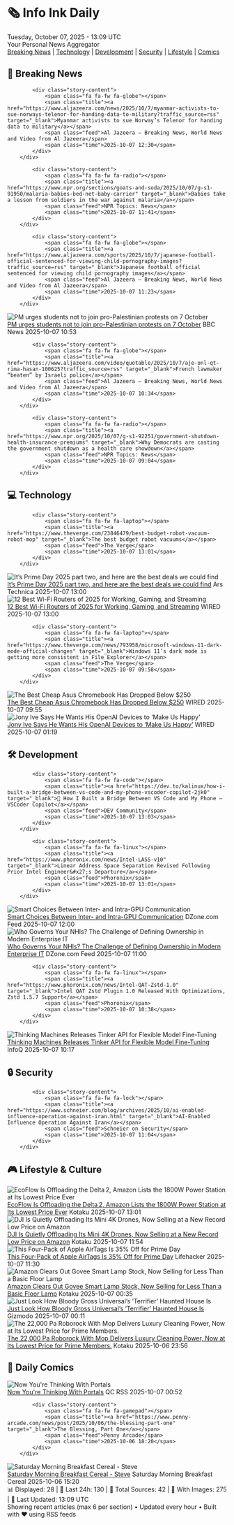 <!-- Processing 54 RSS feeds at 2025-10-07 13:09:24 UTC -->
<!-- Processing: XKCD -->
<!-- Processing: Cyanide & Happiness -->
<!-- Processing: Questionable Content -->
<!-- Processing: Girl Genius -->
<!-- Processing: CNN Breaking News -->
<!-- Processing: BBC World News -->
<!-- Processing: BBC Breaking News -->
<!-- Processing: Al Jazeera Breaking News -->
<!-- Processing: NPR News -->
<!-- Processing: Reuters Top News -->
<!-- Processing: Reuters World News -->
<!-- Processing: Associated Press Breaking -->
<!-- Processing: Sky News World -->
<!-- Processing: The Verge -->
<!-- Processing: Ars Technica -->
<!-- Processing: WIRED -->
<!-- Processing: Dev.to -->
<!-- Processing: StackOverflow Blog -->
<!-- Processing: Phoronix Linux News -->
<!-- Processing: It's FOSS -->
<!-- Processing: OMG! Ubuntu -->
<!-- Processing: Red Hat Blog -->
<!-- Processing: Ubuntu Blog -->
<!-- Processing: GitHub Blog -->
<!-- Processing: GitLab Blog -->
<!-- Processing: DZone -->
<!-- Processing: Coding Horror -->
<!-- Processing: Kotaku -->
<!-- Processing: Boing Boing -->
<!-- Processing: Krebs on Security -->
<!-- Processing: Schneier on Security -->
<!-- Generated 10 new posts out of 31 feeds processed -->
<div class="newspaper-header">
    <h1 class="newspaper-title">🗞️ Info Ink Daily</h1>
    <div class="newspaper-date">Tuesday, October 07, 2025 - 13:09 UTC</div>
    <div class="newspaper-subtitle">Your Personal News Aggregator</div>
</div>

<div class="newspaper-nav">
    <a href="#breaking">Breaking News</a> |
    <a href="#tech">Technology</a> |
    <a href="#dev">Development</a> |
    <a href="#security">Security</a> |
    <a href="#lifestyle">Lifestyle</a> |
    <a href="#webcomics">Comics</a>
</div>

<div class="news-section breaking-news" id="breaking">
<h2 class="section-header">🚨 Breaking News</h2>
<div class="stories-container">
<div class="story">
            
            <div class="story-content">
                <span class="fa fa-fw fa-globe"></span>
                <span class="title"><a href="https://www.aljazeera.com/news/2025/10/7/myanmar-activists-to-sue-norways-telenor-for-handing-data-to-military?traffic_source=rss" target="_blank">Myanmar activists to sue Norway’s Telenor for handing data to military</a></span>
                <span class="feed">Al Jazeera – Breaking News, World News and Video from Al Jazeera</span>
                <span class="time">2025-10-07 12:30</span>
            </div>
        </div>
<div class="story">
            
            <div class="story-content">
                <span class="fa fa-fw fa-radio"></span>
                <span class="title"><a href="https://www.npr.org/sections/goats-and-soda/2025/10/07/g-s1-91950/malaria-babies-bed-net-baby-carrier" target="_blank">Babies take a lesson from soldiers in the war against malaria</a></span>
                <span class="feed">NPR Topics: News</span>
                <span class="time">2025-10-07 11:41</span>
            </div>
        </div>
<div class="story">
            
            <div class="story-content">
                <span class="fa fa-fw fa-globe"></span>
                <span class="title"><a href="https://www.aljazeera.com/sports/2025/10/7/japanese-football-official-sentenced-for-viewing-child-pornography-images?traffic_source=rss" target="_blank">Japanese football official sentenced for viewing child pornography images</a></span>
                <span class="feed">Al Jazeera – Breaking News, World News and Video from Al Jazeera</span>
                <span class="time">2025-10-07 11:23</span>
            </div>
        </div>
<div class="story">
            <img src="https://ichef.bbci.co.uk/ace/standard/240/cpsprodpb/2d63/live/3a892d20-a313-11f0-92db-77261a15b9d2.jpg" alt="PM urges students not to join pro-Palestinian protests on 7 October" class="story-image" loading="lazy" onerror="this.style.display='none'">
            <div class="story-content">
                <span class="fa fa-fw fa-flag"></span>
                <span class="title"><a href="https://www.bbc.com/news/articles/c1wgx5v90vyo?at_medium=RSS&at_campaign=rss" target="_blank">PM urges students not to join pro-Palestinian protests on 7 October</a></span>
                <span class="feed">BBC News</span>
                <span class="time">2025-10-07 10:53</span>
            </div>
        </div>
<div class="story">
            
            <div class="story-content">
                <span class="fa fa-fw fa-globe"></span>
                <span class="title"><a href="https://www.aljazeera.com/video/quotable/2025/10/7/aje-onl-qt-rima-hasan-100625?traffic_source=rss" target="_blank">French lawmaker “beaten” by Israeli police</a></span>
                <span class="feed">Al Jazeera – Breaking News, World News and Video from Al Jazeera</span>
                <span class="time">2025-10-07 10:34</span>
            </div>
        </div>
<div class="story">
            
            <div class="story-content">
                <span class="fa fa-fw fa-radio"></span>
                <span class="title"><a href="https://www.npr.org/2025/10/07/g-s1-92251/government-shutdown-health-insurance-premiums" target="_blank">Why Democrats are casting the government shutdown as a health care showdown</a></span>
                <span class="feed">NPR Topics: News</span>
                <span class="time">2025-10-07 09:04</span>
            </div>
        </div>
</div>
</div>
<div class="news-section tech-news" id="tech">
<h2 class="section-header">💻 Technology</h2>
<div class="stories-container">
<div class="story">
            
            <div class="story-content">
                <span class="fa fa-fw fa-laptop"></span>
                <span class="title"><a href="https://www.theverge.com/23846479/best-budget-robot-vacuum-robot-mop" target="_blank">The best budget robot vacuums</a></span>
                <span class="feed">The Verge</span>
                <span class="time">2025-10-07 13:01</span>
            </div>
        </div>
<div class="story">
            <img src="https://cdn.arstechnica.net/wp-content/uploads/2025/10/GettyImages-1496117734-500x500-1759836601.jpg" alt="It’s Prime Day 2025 part two, and here are the best deals we could find" class="story-image" loading="lazy" onerror="this.style.display='none'">
            <div class="story-content">
                <span class="fa fa-fw fa-cog"></span>
                <span class="title"><a href="https://arstechnica.com/shopping/2025/10/its-prime-day-2025-part-two-and-here-are-the-best-deals-we-could-find/" target="_blank">It’s Prime Day 2025 part two, and here are the best deals we could find</a></span>
                <span class="feed">Ars Technica</span>
                <span class="time">2025-10-07 13:00</span>
            </div>
        </div>
<div class="story">
            <img src="https://media.wired.com/photos/686729e7c3e228b35983727d/master/pass/Best%20Wifi%20Routers.png" alt="12 Best Wi-Fi Routers of 2025 for Working, Gaming, and Streaming" class="story-image" loading="lazy" onerror="this.style.display='none'">
            <div class="story-content">
                <span class="fa fa-fw fa-bolt"></span>
                <span class="title"><a href="https://www.wired.com/gallery/best-wifi-routers/" target="_blank">12 Best Wi-Fi Routers of 2025 for Working, Gaming, and Streaming</a></span>
                <span class="feed">WIRED</span>
                <span class="time">2025-10-07 13:00</span>
            </div>
        </div>
<div class="story">
            
            <div class="story-content">
                <span class="fa fa-fw fa-laptop"></span>
                <span class="title"><a href="https://www.theverge.com/news/793958/microsoft-windows-11-dark-mode-official-changes" target="_blank">Windows 11’s dark mode is getting more consistent in File Explorer</a></span>
                <span class="feed">The Verge</span>
                <span class="time">2025-10-07 09:58</span>
            </div>
        </div>
<div class="story">
            <img src="https://media.wired.com/photos/68e084d76a01e9d010452816/master/pass/The%20Chromebook%20I%20Recommend%20to%20Everyone%20Is%20Cheaper%20Than%20Ever%20on%20Prime%20Day.png" alt="The Best Cheap Asus Chromebook Has Dropped Below $250" class="story-image" loading="lazy" onerror="this.style.display='none'">
            <div class="story-content">
                <span class="fa fa-fw fa-bolt"></span>
                <span class="title"><a href="https://www.wired.com/story/asus-cx-15-chromebook-prime-day-october-2025/" target="_blank">The Best Cheap Asus Chromebook Has Dropped Below $250</a></span>
                <span class="feed">WIRED</span>
                <span class="time">2025-10-07 09:55</span>
            </div>
        </div>
<div class="story">
            <img src="https://media.wired.com/photos/68e408a2089e9a406fb333fb/master/pass/gear-jony-ive-openai-AP25141660380307.jpg" alt="Jony Ive Says He Wants His OpenAI Devices to ‘Make Us Happy’" class="story-image" loading="lazy" onerror="this.style.display='none'">
            <div class="story-content">
                <span class="fa fa-fw fa-bolt"></span>
                <span class="title"><a href="https://www.wired.com/story/sam-altman-and-jony-ives-ai-device-dev-day/" target="_blank">Jony Ive Says He Wants His OpenAI Devices to ‘Make Us Happy’</a></span>
                <span class="feed">WIRED</span>
                <span class="time">2025-10-07 01:19</span>
            </div>
        </div>
</div>
</div>
<div class="news-section dev-news" id="dev">
<h2 class="section-header">🛠️ Development</h2>
<div class="stories-container">
<div class="story">
            
            <div class="story-content">
                <span class="fa fa-fw fa-code"></span>
                <span class="title"><a href="https://dev.to/kalinux/how-i-built-a-bridge-between-vs-code-and-my-phone-vscoder-copilot-2jk0" target="_blank">🚀 How I Built a Bridge Between VS Code and My Phone — VSCoder Copilot</a></span>
                <span class="feed">DEV Community</span>
                <span class="time">2025-10-07 13:03</span>
            </div>
        </div>
<div class="story">
            
            <div class="story-content">
                <span class="fa fa-fw fa-linux"></span>
                <span class="title"><a href="https://www.phoronix.com/news/Intel-LASS-v10" target="_blank">Linear Address Space Separation Revised Following Prior Intel Engineer&#x27;s Departure</a></span>
                <span class="feed">Phoronix</span>
                <span class="time">2025-10-07 13:01</span>
            </div>
        </div>
<div class="story">
            <img src="https://dz2cdn1.dzone.com/thumbnail?fid=18676754&w=600" alt="Smart Choices Between Inter- and Intra-GPU Communication" class="story-image" loading="lazy" onerror="this.style.display='none'">
            <div class="story-content">
                <span class="fa fa-fw fa-newspaper"></span>
                <span class="title"><a href="https://dzone.com/articles/gpu-communication-cheatsheet" target="_blank">Smart Choices Between Inter- and Intra-GPU Communication</a></span>
                <span class="feed">DZone.com Feed</span>
                <span class="time">2025-10-07 12:00</span>
            </div>
        </div>
<div class="story">
            <img src="https://dz2cdn1.dzone.com/thumbnail?fid=18676714&w=600" alt="Who Governs Your NHIs? The Challenge of Defining Ownership in Modern Enterprise IT" class="story-image" loading="lazy" onerror="this.style.display='none'">
            <div class="story-content">
                <span class="fa fa-fw fa-newspaper"></span>
                <span class="title"><a href="https://dzone.com/articles/who-governs-your-nhis" target="_blank">Who Governs Your NHIs? The Challenge of Defining Ownership in Modern Enterprise IT</a></span>
                <span class="feed">DZone.com Feed</span>
                <span class="time">2025-10-07 11:00</span>
            </div>
        </div>
<div class="story">
            
            <div class="story-content">
                <span class="fa fa-fw fa-linux"></span>
                <span class="title"><a href="https://www.phoronix.com/news/Intel-QAT-Zstd-1.0" target="_blank">Intel QAT Zstd Plugin 1.0 Released With Optimizations, Zstd 1.5.7 Support</a></span>
                <span class="feed">Phoronix</span>
                <span class="time">2025-10-07 10:38</span>
            </div>
        </div>
<div class="story">
            <img src="https://res.infoq.com/news/2025/10/thinking-machines-tinker/en/headerimage/generatedHeaderImage-1759436860307.jpg" alt="Thinking Machines Releases Tinker API for Flexible Model Fine-Tuning" class="story-image" loading="lazy" onerror="this.style.display='none'">
            <div class="story-content">
                <span class="fa fa-fw fa-info-circle"></span>
                <span class="title"><a href="https://www.infoq.com/news/2025/10/thinking-machines-tinker/?utm_campaign=infoq_content&utm_source=infoq&utm_medium=feed&utm_term=global" target="_blank">Thinking Machines Releases Tinker API for Flexible Model Fine-Tuning</a></span>
                <span class="feed">InfoQ</span>
                <span class="time">2025-10-07 10:17</span>
            </div>
        </div>
</div>
</div>
<div class="news-section security-news" id="security">
<h2 class="section-header">🔒 Security</h2>
<div class="stories-container">
<div class="story">
            
            <div class="story-content">
                <span class="fa fa-fw fa-lock"></span>
                <span class="title"><a href="https://www.schneier.com/blog/archives/2025/10/ai-enabled-influence-operation-against-iran.html" target="_blank">AI-Enabled Influence Operation Against Iran</a></span>
                <span class="feed">Schneier on Security</span>
                <span class="time">2025-10-07 11:04</span>
            </div>
        </div>
</div>
</div>
<div class="news-section lifestyle-news" id="lifestyle">
<h2 class="section-header">🎮 Lifestyle & Culture</h2>
<div class="stories-container">
<div class="story">
            <img src="https://kotaku.com/app/uploads/2025/10/ecoflowdelta2.jpg" alt="EcoFlow Is Offloading the Delta 2, Amazon Lists the 1800W Power Station at Its Lowest Price Ever" class="story-image" loading="lazy" onerror="this.style.display='none'">
            <div class="story-content">
                <span class="fa fa-fw fa-gamepad"></span>
                <span class="title"><a href="https://kotaku.com/ecoflow-is-offloading-the-delta-2-amazon-lists-the-1800w-power-station-at-its-lowest-price-ever-2000632497" target="_blank">EcoFlow Is Offloading the Delta 2, Amazon Lists the 1800W Power Station at Its Lowest Price Ever</a></span>
                <span class="feed">Kotaku</span>
                <span class="time">2025-10-07 13:01</span>
            </div>
        </div>
<div class="story">
            <img src="https://kotaku.com/app/uploads/2025/09/dji-mini4k.jpg" alt="DJI Is Quietly Offloading Its Mini 4K Drones, Now Selling at a New Record Low Price on Amazon" class="story-image" loading="lazy" onerror="this.style.display='none'">
            <div class="story-content">
                <span class="fa fa-fw fa-gamepad"></span>
                <span class="title"><a href="https://kotaku.com/dji-is-quietly-offloading-its-mini-4k-drones-now-selling-at-a-new-record-low-price-on-amazon-2000632469" target="_blank">DJI Is Quietly Offloading Its Mini 4K Drones, Now Selling at a New Record Low Price on Amazon</a></span>
                <span class="feed">Kotaku</span>
                <span class="time">2025-10-07 11:54</span>
            </div>
        </div>
<div class="story">
            <img src="https://lifehacker.com/imagery/articles/01K6Z60CR3ATP0RP303AAN9TVX/hero-image.png" alt="This Four-Pack of Apple AirTags Is 35% Off for Prime Day" class="story-image" loading="lazy" onerror="this.style.display='none'">
            <div class="story-content">
                <span class="fa fa-fw fa-life-ring"></span>
                <span class="title"><a href="https://lifehacker.com/tech/apple-air-tags-sale-october-prime-day-2025?utm_medium=RSS" target="_blank">This Four-Pack of Apple AirTags Is 35% Off for Prime Day</a></span>
                <span class="feed">Lifehacker</span>
                <span class="time">2025-10-07 11:30</span>
            </div>
        </div>
<div class="story">
            <img src="https://kotaku.com/app/uploads/2025/10/govee-floor-lamp-smart.jpg" alt="Amazon Clears Out Govee Smart Lamp Stock, Now Selling for Less Than a Basic Floor Lamp" class="story-image" loading="lazy" onerror="this.style.display='none'">
            <div class="story-content">
                <span class="fa fa-fw fa-gamepad"></span>
                <span class="title"><a href="https://kotaku.com/amazon-clears-out-govee-smart-lamp-stock-now-selling-for-less-than-a-basic-floor-lamp-2000632160" target="_blank">Amazon Clears Out Govee Smart Lamp Stock, Now Selling for Less Than a Basic Floor Lamp</a></span>
                <span class="feed">Kotaku</span>
                <span class="time">2025-10-07 00:35</span>
            </div>
        </div>
<div class="story">
            <img src="https://gizmodo.com/app/uploads/2025/10/terrifier-horror-nights-instagram-1280x853.jpg" alt="Just Look How Bloody Gross Universal’s ‘Terrifier’ Haunted House Is" class="story-image" loading="lazy" onerror="this.style.display='none'">
            <div class="story-content">
                <span class="fa fa-fw fa-computer"></span>
                <span class="title"><a href="https://gizmodo.com/just-look-how-bloody-gross-universals-terrifier-haunted-house-is-2000668471" target="_blank">Just Look How Bloody Gross Universal’s ‘Terrifier’ Haunted House Is</a></span>
                <span class="feed">Gizmodo</span>
                <span class="time">2025-10-07 00:11</span>
            </div>
        </div>
<div class="story">
            <img src="https://kotaku.com/app/uploads/2025/10/roborock-saros-10r-mop.jpg" alt="The 22,000 Pa Roborock With Mop Delivers Luxury Cleaning Power, Now at Its Lowest Price for Prime Members." class="story-image" loading="lazy" onerror="this.style.display='none'">
            <div class="story-content">
                <span class="fa fa-fw fa-gamepad"></span>
                <span class="title"><a href="https://kotaku.com/the-22000-pa-roborock-with-mop-delivers-luxury-cleaning-power-now-at-its-lowest-price-for-prime-members-2000632151" target="_blank">The 22,000 Pa Roborock With Mop Delivers Luxury Cleaning Power, Now at Its Lowest Price for Prime Members.</a></span>
                <span class="feed">Kotaku</span>
                <span class="time">2025-10-06 23:56</span>
            </div>
        </div>
</div>
</div>
<div class="news-section webcomics-section" id="webcomics">
<h2 class="section-header">🎨 Daily Comics</h2>
<div class="stories-container">
<div class="story">
            <img src="http://www.questionablecontent.net/comics/5673.png" alt="Now You&#x27;re Thinking With Portals" class="story-image" loading="lazy" onerror="this.style.display='none'">
            <div class="story-content">
                <span class="fa fa-fw fa-music"></span>
                <span class="title"><a href="http://questionablecontent.net/view.php?comic=5673" target="_blank">Now You&#x27;re Thinking With Portals</a></span>
                <span class="feed">QC RSS</span>
                <span class="time">2025-10-07 00:52</span>
            </div>
        </div>
<div class="story">
            
            <div class="story-content">
                <span class="fa fa-fw fa-gamepad"></span>
                <span class="title"><a href="https://www.penny-arcade.com/news/post/2025/10/06/the-blessing-part-one" target="_blank">The Blessing, Part One</a></span>
                <span class="feed">Penny Arcade</span>
                <span class="time">2025-10-06 18:20</span>
            </div>
        </div>
<div class="story">
            <img src="https://www.smbc-comics.com/comics/1759640174-20251006.png" alt="Saturday Morning Breakfast Cereal - Steve" class="story-image" loading="lazy" onerror="this.style.display='none'">
            <div class="story-content">
                <span class="fa fa-fw fa-smile"></span>
                <span class="title"><a href="https://www.smbc-comics.com/comic/steve" target="_blank">Saturday Morning Breakfast Cereal - Steve</a></span>
                <span class="feed">Saturday Morning Breakfast Cereal</span>
                <span class="time">2025-10-06 15:20</span>
            </div>
        </div>
</div>
</div>

<div class="newspaper-footer">
    <div class="stats">
        📊 Displayed: 28 | 📅 Last 24h: 130 | 📡 Total Sources: 42 | 📸 With Images: 275 |
        🔄 Last Updated: 13:09 UTC
    </div>
    <div class="footer-note">
        Showing recent articles (max 6 per section) • Updated every hour • Built with ❤️ using RSS feeds
    </div>
</div>
